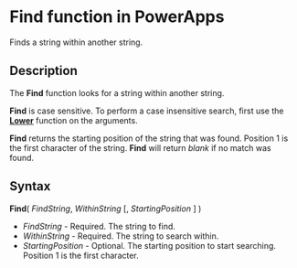 <properties
	pageTitle="PowerApps: Find function"
	description="Reference information for the Find function in PowerApps, including syntax and examples"
	services=""
	suite="powerapps"
	documentationCenter="na"
	authors="gregli-msft"
	manager="dwrede"
	editor=""
	tags=""/>

<tags
   ms.service="powerapps"
   ms.devlang="na"
   ms.topic="article"
   ms.tgt_pltfrm="na"
   ms.workload="na"
   ms.date="11/07/2015"
   ms.author="gregli"/>

# Find function in PowerApps #

Finds a string within another string.

## Description ##

The **Find** function looks for a string within another string.

**Find** is case sensitive.  To perform a case insensitive search, first use the **[Lower](function-lower-upper-proper.md)** function on the arguments.

**Find** returns the starting position of the string that was found.  Position 1 is the first character of the string.  **Find** will return *blank* if no match was found.

## Syntax ##

**Find**( *FindString*, *WithinString* [, *StartingPosition* ] )

- *FindString* - Required.  The string to find.
- *WithinString* - Required.  The string to search within.
- *StartingPosition* - Optional.  The starting position to start searching.  Position 1 is the first character.

